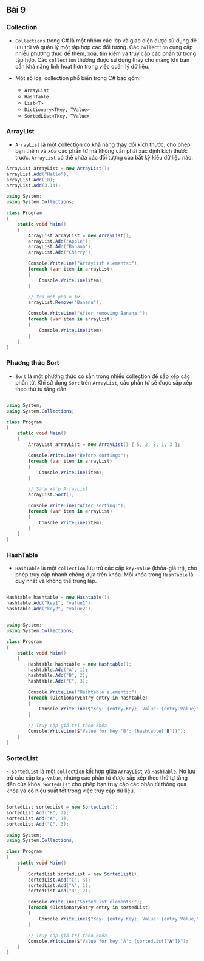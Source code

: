 ## Bài 9

### Collection
- `Collections` trong C# là một nhóm các lớp và giao diện được sử dụng để lưu trữ và quản lý một tập hợp các đối tượng. Các `collection` cung cấp nhiều phương thức để thêm, xóa, tìm kiếm và truy cập các phần tử trong tập hợp. Các `collection` thường được sử dụng thay cho mảng khi bạn cần khả năng linh hoạt hơn trong việc quản lý dữ liệu.

- Một số loại collection phổ biến trong C# bao gồm:

   + `ArrayList`
    + `HashTable`
   +  `List<T>`
    + `Dictionary<TKey, TValue>`
    + `SortedList<TKey, TValue>`

### ArrayList

- `ArrayList` là một collection có khả năng thay đổi kích thước, cho phép bạn thêm và xóa các phần tử mà không cần phải xác định kích thước trước. `ArrayList` có thể chứa các đối tượng của bất kỳ kiểu dữ liệu nào.

```C#
ArrayList arrayList = new ArrayList();
arrayList.Add("Hello");
arrayList.Add(10);
arrayList.Add(3.14);
```
```C#
using System;
using System.Collections;

class Program
{
    static void Main()
    {
        ArrayList arrayList = new ArrayList();
        arrayList.Add("Apple");
        arrayList.Add("Banana");
        arrayList.Add("Cherry");

        Console.WriteLine("ArrayList elements:");
        foreach (var item in arrayList)
        {
            Console.WriteLine(item);
        }

        // Xóa một phần tử
        arrayList.Remove("Banana");

        Console.WriteLine("After removing Banana:");
        foreach (var item in arrayList)
        {
            Console.WriteLine(item);
        }
    }
}
```

### Phương thức Sort

- `Sort` là một phương thức có sẵn trong nhiều collection để sắp xếp các phần tử. Khi sử dụng `Sort` trên `ArrayList`, các phần tử sẽ được sắp xếp theo thứ tự tăng dần.

```C#

using System;
using System.Collections;

class Program
{
    static void Main()
    {
        ArrayList arrayList = new ArrayList() { 5, 2, 8, 1, 3 };

        Console.WriteLine("Before sorting:");
        foreach (var item in arrayList)
        {
            Console.WriteLine(item);
        }

        // Sắp xếp ArrayList
        arrayList.Sort();

        Console.WriteLine("After sorting:");
        foreach (var item in arrayList)
        {
            Console.WriteLine(item);
        }
    }
}
```

### HashTable
- `HashTable` là một `collection` lưu trữ các cặp `key-value` (khóa-giá trị), cho phép truy cập nhanh chóng dựa trên khóa. Mỗi khóa trong `HashTable` là duy nhất và không thể trùng lặp.

```C#

Hashtable hashtable = new Hashtable();
hashtable.Add("key1", "value1");
hashtable.Add("key2", "value2");

```
```C#

using System;
using System.Collections;

class Program
{
    static void Main()
    {
        Hashtable hashtable = new Hashtable();
        hashtable.Add("A", 1);
        hashtable.Add("B", 2);
        hashtable.Add("C", 3);

        Console.WriteLine("Hashtable elements:");
        foreach (DictionaryEntry entry in hashtable)
        {
            Console.WriteLine($"Key: {entry.Key}, Value: {entry.Value}");
        }

        // Truy cập giá trị theo khóa
        Console.WriteLine($"Value for key 'B': {hashtable["B"]}");
    }
}

```
### SortedList

-` SortedList` là một `collection` kết hợp giữa `ArrayList` và `HashTable`. Nó lưu trữ các cặp `key-value`, nhưng các phần tử được sắp xếp theo thứ tự tăng dần của khóa. `SortedList` cho phép bạn truy cập các phần tử thông qua khóa và có hiệu suất tốt trong việc truy cập dữ liệu.

```C#

SortedList sortedList = new SortedList();
sortedList.Add("B", 2);
sortedList.Add("A", 1);
sortedList.Add("C", 3);

```

```C#
using System;
using System.Collections;

class Program
{
    static void Main()
    {
        SortedList sortedList = new SortedList();
        sortedList.Add("C", 3);
        sortedList.Add("A", 1);
        sortedList.Add("B", 2);

        Console.WriteLine("SortedList elements:");
        foreach (DictionaryEntry entry in sortedList)
        {
            Console.WriteLine($"Key: {entry.Key}, Value: {entry.Value}");
        }

        // Truy cập giá trị theo khóa
        Console.WriteLine($"Value for key 'A': {sortedList["A"]}");
    }
}
```